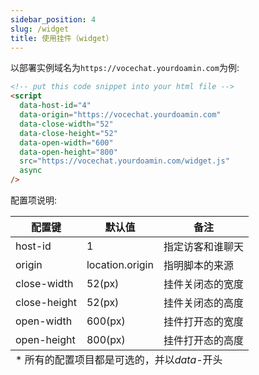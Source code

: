```yaml
---
sidebar_position: 4
slug: /widget
title: 使用挂件（widget）
---
```


以部署实例域名为`https://vocechat.yourdoamin.com`为例:

```html
<!-- put this code snippet into your html file -->
<script
  data-host-id="4"
  data-origin="https://vocechat.yourdoamin.com"
  data-close-width="52"
  data-close-height="52"
  data-open-width="600"
  data-open-height="800"
  src="https://vocechat.yourdoamin.com/widget.js"
  async
/>
```

配置项说明:

<table ><thead ><tr><th scope="col"  >配置键</th><th scope="col"  >默认值</th><th scope="col"  >备注</th></tr></thead><tbody><tr ><td >host-id</td><td >1</td><td >指定访客和谁聊天</td></tr><tr ><td >origin</td><td >location.origin</td><td >指明脚本的来源</td></tr><tr ><td >close-width</td><td >52(px)</td><td >挂件关闭态的宽度</td></tr><tr ><td >close-height</td><td >52(px)</td><td >挂件关闭态的高度</td></tr><tr ><td >open-width</td><td >600(px)</td><td >挂件打开态的宽度</td></tr><tr ><td >open-height</td><td >800(px)</td><td >挂件打开态的高度</td></tr></tbody><tfoot ><tr><td colspan="3">* 所有的配置项目都是可选的，并以<i >data-</i>开头</td></tr></tfoot></table>
